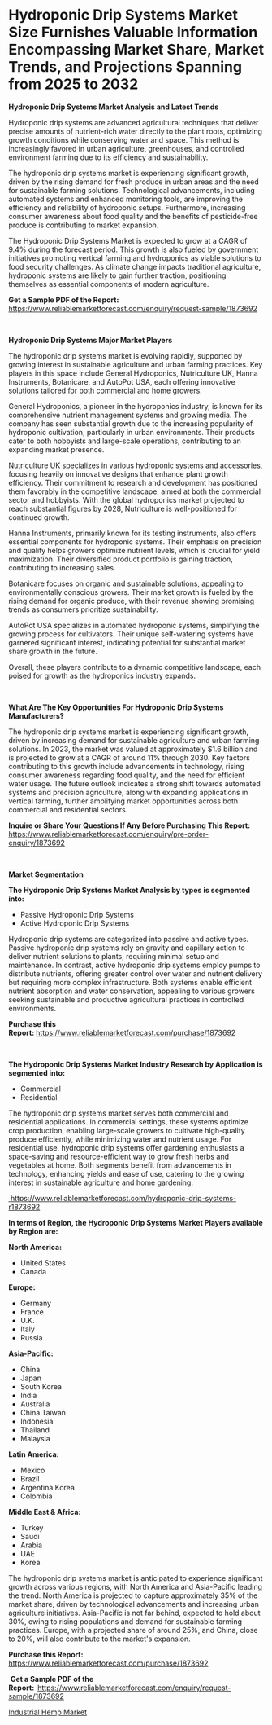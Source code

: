 <p><h1>Hydroponic Drip Systems Market Size Furnishes Valuable Information Encompassing Market Share, Market Trends, and Projections Spanning from 2025 to 2032</h1></p><p><strong>Hydroponic Drip Systems Market Analysis and Latest Trends</strong></p>
<p><p>Hydroponic drip systems are advanced agricultural techniques that deliver precise amounts of nutrient-rich water directly to the plant roots, optimizing growth conditions while conserving water and space. This method is increasingly favored in urban agriculture, greenhouses, and controlled environment farming due to its efficiency and sustainability.</p><p>The hydroponic drip systems market is experiencing significant growth, driven by the rising demand for fresh produce in urban areas and the need for sustainable farming solutions. Technological advancements, including automated systems and enhanced monitoring tools, are improving the efficiency and reliability of hydroponic setups. Furthermore, increasing consumer awareness about food quality and the benefits of pesticide-free produce is contributing to market expansion.</p><p>The Hydroponic Drip Systems Market is expected to grow at a CAGR of 9.4% during the forecast period. This growth is also fueled by government initiatives promoting vertical farming and hydroponics as viable solutions to food security challenges. As climate change impacts traditional agriculture, hydroponic systems are likely to gain further traction, positioning themselves as essential components of modern agriculture.</p></p>
<p><strong>Get a Sample PDF of the Report:&nbsp;</strong> <a href="https://www.reliablemarketforecast.com/enquiry/request-sample/1873692?utm_campaign=2235&utm_medium=2&utm_source=Github&utm_content=ia&utm_term=30032025&utm_id=hydroponic-drip-systems">https://www.reliablemarketforecast.com/enquiry/request-sample/1873692</a></p>
<p>&nbsp;</p>
<p><strong>Hydroponic Drip Systems Major Market Players</strong></p>
<p><p>The hydroponic drip systems market is evolving rapidly, supported by growing interest in sustainable agriculture and urban farming practices. Key players in this space include General Hydroponics, Nutriculture UK, Hanna Instruments, Botanicare, and AutoPot USA, each offering innovative solutions tailored for both commercial and home growers.</p><p>General Hydroponics, a pioneer in the hydroponics industry, is known for its comprehensive nutrient management systems and growing media. The company has seen substantial growth due to the increasing popularity of hydroponic cultivation, particularly in urban environments. Their products cater to both hobbyists and large-scale operations, contributing to an expanding market presence.</p><p>Nutriculture UK specializes in various hydroponic systems and accessories, focusing heavily on innovative designs that enhance plant growth efficiency. Their commitment to research and development has positioned them favorably in the competitive landscape, aimed at both the commercial sector and hobbyists. With the global hydroponics market projected to reach substantial figures by 2028, Nutriculture is well-positioned for continued growth.</p><p>Hanna Instruments, primarily known for its testing instruments, also offers essential components for hydroponic systems. Their emphasis on precision and quality helps growers optimize nutrient levels, which is crucial for yield maximization. Their diversified product portfolio is gaining traction, contributing to increasing sales.</p><p>Botanicare focuses on organic and sustainable solutions, appealing to environmentally conscious growers. Their market growth is fueled by the rising demand for organic produce, with their revenue showing promising trends as consumers prioritize sustainability.</p><p>AutoPot USA specializes in automated hydroponic systems, simplifying the growing process for cultivators. Their unique self-watering systems have garnered significant interest, indicating potential for substantial market share growth in the future.</p><p>Overall, these players contribute to a dynamic competitive landscape, each poised for growth as the hydroponics industry expands.</p></p>
<p>&nbsp;</p>
<p><strong>What Are The Key Opportunities For Hydroponic Drip Systems Manufacturers?</strong></p>
<p><p>The hydroponic drip systems market is experiencing significant growth, driven by increasing demand for sustainable agriculture and urban farming solutions. In 2023, the market was valued at approximately $1.6 billion and is projected to grow at a CAGR of around 11% through 2030. Key factors contributing to this growth include advancements in technology, rising consumer awareness regarding food quality, and the need for efficient water usage. The future outlook indicates a strong shift towards automated systems and precision agriculture, along with expanding applications in vertical farming, further amplifying market opportunities across both commercial and residential sectors.</p></p>
<p><strong>Inquire or Share Your Questions If Any Before Purchasing This Report:</strong> <a href="https://www.reliablemarketforecast.com/enquiry/pre-order-enquiry/1873692?utm_campaign=2235&utm_medium=2&utm_source=Github&utm_content=ia&utm_term=30032025&utm_id=hydroponic-drip-systems">https://www.reliablemarketforecast.com/enquiry/pre-order-enquiry/1873692</a></p>
<p>&nbsp;</p>
<p><strong>Market Segmentation</strong></p>
<p><strong>The Hydroponic Drip Systems Market Analysis by types is segmented into:</strong></p>
<p><ul><li>Passive Hydroponic Drip Systems</li><li>Active Hydroponic Drip Systems</li></ul></p>
<p><p>Hydroponic drip systems are categorized into passive and active types. Passive hydroponic drip systems rely on gravity and capillary action to deliver nutrient solutions to plants, requiring minimal setup and maintenance. In contrast, active hydroponic drip systems employ pumps to distribute nutrients, offering greater control over water and nutrient delivery but requiring more complex infrastructure. Both systems enable efficient nutrient absorption and water conservation, appealing to various growers seeking sustainable and productive agricultural practices in controlled environments.</p></p>
<p><strong>Purchase this Report:&nbsp;</strong><a href="https://www.reliablemarketforecast.com/purchase/1873692?utm_campaign=2235&utm_medium=2&utm_source=Github&utm_content=ia&utm_term=30032025&utm_id=hydroponic-drip-systems">https://www.reliablemarketforecast.com/purchase/1873692</a></p>
<p>&nbsp;</p>
<p><strong>The Hydroponic Drip Systems Market Industry Research by Application is segmented into:</strong></p>
<p><ul><li>Commercial</li><li>Residential</li></ul></p>
<p><p>The hydroponic drip systems market serves both commercial and residential applications. In commercial settings, these systems optimize crop production, enabling large-scale growers to cultivate high-quality produce efficiently, while minimizing water and nutrient usage. For residential use, hydroponic drip systems offer gardening enthusiasts a space-saving and resource-efficient way to grow fresh herbs and vegetables at home. Both segments benefit from advancements in technology, enhancing yields and ease of use, catering to the growing interest in sustainable agriculture and home gardening.</p></p>
<p><a href="https://www.reliablemarketforecast.com/hydroponic-drip-systems-r1873692?utm_campaign=2235&utm_medium=2&utm_source=Github&utm_content=ia&utm_term=30032025&utm_id=hydroponic-drip-systems">&nbsp;https://www.reliablemarketforecast.com/hydroponic-drip-systems-r1873692</a></p>
<p><strong>In terms of Region, the Hydroponic Drip Systems Market Players available by Region are:</strong></p>
<p>
    <p> <strong> North America: </strong>
        <ul>
            <li>United States</li>
            <li>Canada</li>
        </ul>
        </p> 
    <p> <strong> Europe: </strong>
        <ul>
            <li>Germany</li>
            <li>France</li>
            <li>U.K.</li>
            <li>Italy</li>
            <li>Russia</li>
        </ul>
        </p> 
    <p> <strong> Asia-Pacific: </strong>
        <ul>
            <li>China</li>
            <li>Japan</li>
            <li>South Korea</li>
            <li>India</li>
            <li>Australia</li>
            <li>China Taiwan</li>
            <li>Indonesia</li>
            <li>Thailand</li>
            <li>Malaysia</li>
        </ul>
        </p> 
    <p> <strong> Latin America: </strong>
        <ul>
            <li>Mexico</li>
            <li>Brazil</li>
            <li>Argentina Korea</li>
            <li>Colombia</li>
        </ul>
        </p> 
    <p> <strong> Middle East & Africa: </strong>
        <ul>
            <li>Turkey</li>
            <li>Saudi</li>
            <li>Arabia</li>
            <li>UAE</li>
            <li>Korea</li>
        </ul>
    </p>
    </p>
<p><p>The hydroponic drip systems market is anticipated to experience significant growth across various regions, with North America and Asia-Pacific leading the trend. North America is projected to capture approximately 35% of the market share, driven by technological advancements and increasing urban agriculture initiatives. Asia-Pacific is not far behind, expected to hold about 30%, owing to rising populations and demand for sustainable farming practices. Europe, with a projected share of around 25%, and China, close to 20%, will also contribute to the market's expansion.</p></p>
<p><strong>Purchase this Report: </strong><a href="https://www.reliablemarketforecast.com/purchase/1873692?utm_campaign=2235&utm_medium=2&utm_source=Github&utm_content=ia&utm_term=30032025&utm_id=hydroponic-drip-systems">https://www.reliablemarketforecast.com/purchase/1873692</a></p>
<p>&nbsp;<strong>Get a Sample PDF of the Report:&nbsp;&nbsp;</strong><a href="https://www.reliablemarketforecast.com/enquiry/request-sample/1873692?utm_campaign=2235&utm_medium=2&utm_source=Github&utm_content=ia&utm_term=30032025&utm_id=hydroponic-drip-systems">https://www.reliablemarketforecast.com/enquiry/request-sample/1873692</a></p>
<p><strong></strong></p>
<p><p><a href="https://github.com/gullattedenna/Market-Research-Report-List-1/blob/main/industrial-hemp-market.md?utm_campaign=2235&utm_medium=2&utm_source=Github&utm_content=ia&utm_term=30032025&utm_id=hydroponic-drip-systems">Industrial Hemp Market</a></p></p>